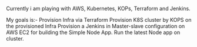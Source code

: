 Currently i am playing with AWS, Kubernetes, KOPs, Terraform and Jenkins.

My goals is:-
  Provision Infra via Terraform
  Provision K8S cluster by KOPS on the provisioned Infra
  Provision a Jenkins in Master-slave configuration on AWS EC2 for building the Simple Node App.
  Run the latest Node app on cluster. 


<!--
**mufazzal/mufazzal** is a ✨ _special_ ✨ repository because its `README.md` (this file) appears on your GitHub profile.

Here are some ideas to get you started:

- 🔭 I’m currently working on ...
- 🌱 I’m currently learning ...
- 👯 I’m looking to collaborate on ...
- 🤔 I’m looking for help with ...
- 💬 Ask me about ...
- 📫 How to reach me: ...
- 😄 Pronouns: ...
- ⚡ Fun fact: ...
-->
